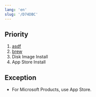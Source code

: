 ```yaml
---
lang: 'en'
slug: '/D74DBC'
---
```


## Priority

1. [asdf](https://asdf-vm.com/)
2. [brew](https://brew.sh)
3. Disk Image Install
4. App Store Install

## Exception

- For Microsoft Products, use App Store.
